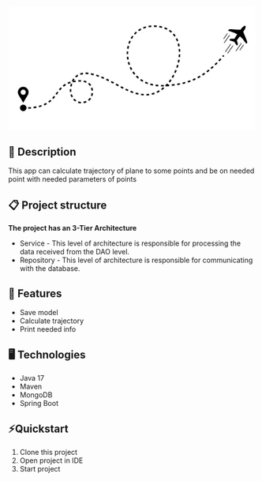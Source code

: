 <div id="header" align="center">
  <img src="src/main/resources/imageForREADME/planeIMG.jpg" width="500"/>
</div>

## 📖 Description
This app can calculate trajectory of plane to some points and be on needed point with needed parameters of points 

## 📋 Project structure
**The project has an 3-Tier Architecture**
- Service - This level of architecture is responsible for processing the data received from the DAO level.
- Repository - This level of architecture is responsible for communicating with the database.

## 🎯 Features
- Save model
- Calculate trajectory
- Print needed info

## 🖥️ Technologies
- Java 17
- Maven
- MongoDB
- Spring Boot

## ⚡️Quickstart
1. Clone this project
2. Open project in IDE
3. Start project
